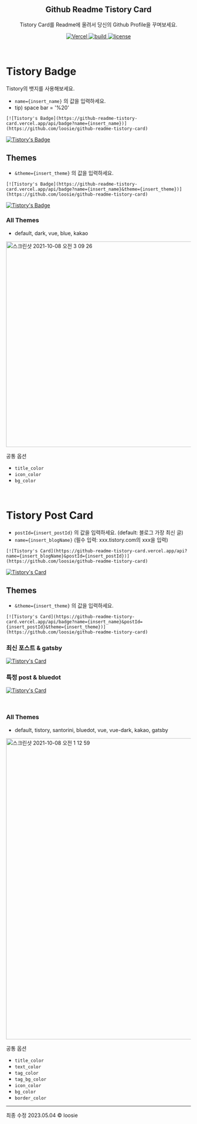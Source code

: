 <h2 align="center"> Github Readme Tistory Card </h2>
<p align="center">Tistory Card를 Readme에 올려서 당신의 Github Profile을 꾸며보세요.</p>

<p align="center">
<a href="https://vercel.com/loosie/github-readme-tistory-card">
  <img alt="Vercel" src="https://camo.githubusercontent.com/450fce3bb376c91fa1fba519f9944989f473fe74436b80d653cebf3f463fe471/68747470733a2f2f696d672e736869656c64732e696f2f6769746875622f6465706c6f796d656e74732f6a616b656a61727669732f6a6172762e69732f70726f64756374696f6e3f6c6162656c3d76657263656c266c6f676f3d76657263656c266c6f676f436f6c6f723d7768697465" />
  
<a href="https://vercel.com/loosie/github-readme-tistory-card">
  <img alt="build" src="https://img.shields.io/badge/build-success-brightgreen" />
</a>
  
  <a href="https://github.com/loosie/github-readme-tistory-card/blob/main/LICENSE">
  <img alt="license" src="https://img.shields.io/badge/license-MIT-blue" />
</a>

</p>

<br/>

# Tistory Badge

Tistory의 뱃지를 사용해보세요.

- `name={insert_name}` 의 값을 입력하세요.
- tip) space bar = '%20'

```
[![Tistory's Badge](https://github-readme-tistory-card.vercel.app/api/badge?name={insert_name})](https://github.com/loosie/github-readme-tistory-card)

```
[![Tistory's Badge](https://github-readme-tistory-card.vercel.app/api/badge?name=Tistory%20Badge)](https://github.com/loosie/github-readme-tistory-card)

## Themes

- `&theme={insert_theme}` 의 값을 입력하세요.

```
[![Tistory's Badge](https://github-readme-tistory-card.vercel.app/api/badge?name={insert_name}&theme={insert_theme})](https://github.com/loosie/github-readme-tistory-card)

```
[![Tistory's Badge](https://github-readme-tistory-card.vercel.app/api/badge?name=Tistory%20Badge&theme=blue)](https://github.com/loosie/github-readme-tistory-card)

### All Themes

- default, dark, vue, blue, kakao
  
<img width="560" alt="스크린샷 2021-10-08 오전 3 09 26" src="https://user-images.githubusercontent.com/54282927/136439742-21a3698f-cacb-459a-8470-c61a47d7ba97.png">

공통 옵션

- `title_color`
- `icon_color`
- `bg_color`

<br/>



# Tistory Post Card
- `postId={insert_postId}` 의 값을 입력하세요. (default: 블로그 가장 최신 글)
- `name={insert_blogName}` (필수 입력: xxx.tistory.com의 xxx을 입력)

```
[![Tistory's Card](https://github-readme-tistory-card.vercel.app/api?name={insert_blogName}&postId={insert_postId})](https://github.com/loosie/github-readme-tistory-card)

```

[![Tistory's Card](https://github-readme-tistory-card.vercel.app/api?name=loosie&postId=497)](https://loosie.tistory.com/497)

## Themes

- `&theme={insert_theme}` 의 값을 입력하세요.

```
[![Tistory's Card](https://github-readme-tistory-card.vercel.app/api/badge?name={insert_name}&postId={insert_postId}&theme={insert_theme})](https://github.com/loosie/github-readme-tistory-card)

```

### 최신 포스트 & gatsby
[![Tistory's Card](https://github-readme-tistory-card.vercel.app/api?name=loosie&theme=gatsby)](https://loosie.tistory.com/497)

### 특정 post & bluedot
[![Tistory's Card](https://github-readme-tistory-card.vercel.app/api?name=loosie&postId=497&theme=bluedot)](https://loosie.tistory.com/497)

</br>

### All Themes

- default, tistory, santorini, bluedot, vue, vue-dark, kakao, gatsby
  
<img width="820" alt="스크린샷 2021-10-08 오전 1 12 59" src="https://user-images.githubusercontent.com/54282927/136437771-aac28fa5-9f0d-4312-b82f-66267d45cd05.png">

공통 옵션

- `title_color`
- `text_color`
- `tag_color`
- `tag_bg_color`
- `icon_color`
- `bg_color`
- `border_color`

---

최종 수정 2023.05.04 © loosie

